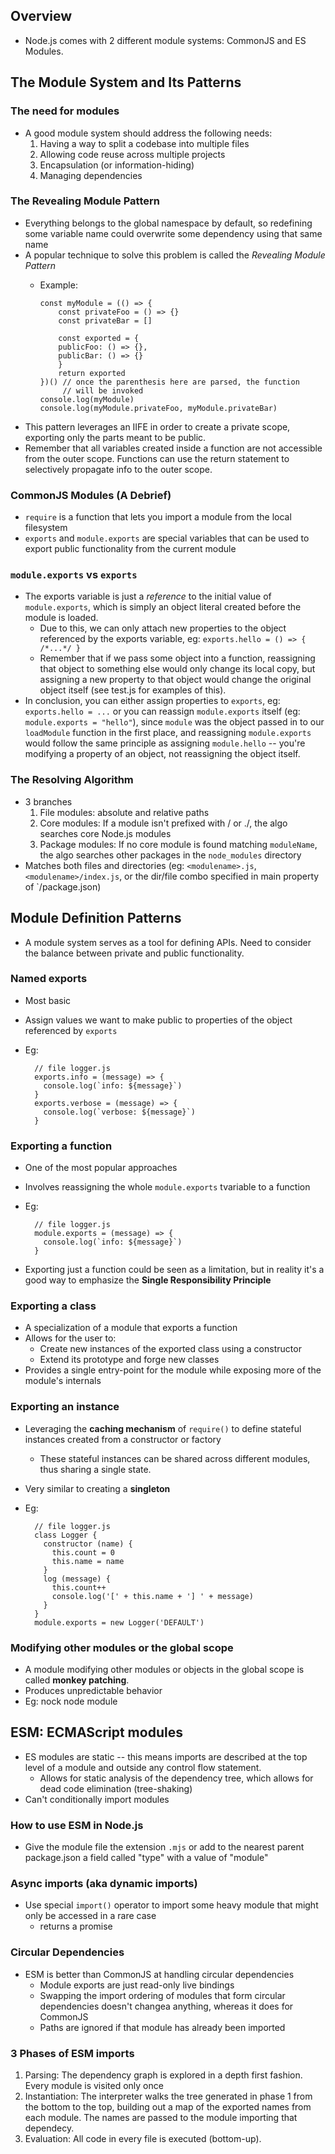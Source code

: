 ## Overview
* Node.js comes with 2 different module systems: CommonJS and ES Modules.

## The Module System and Its Patterns

### The need for modules
* A good module system should address the following needs:
  1. Having a way to split a codebase into multiple files
  2. Allowing code reuse across multiple projects
  3. Encapsulation (or information-hiding)
  4. Managing dependencies

### The Revealing Module Pattern
* Everything belongs to the global namespace by default, so redefining some variable name could overwrite some dependency using that same name
* A popular technique to solve this problem is called the *Revealing Module Pattern*
  * Example:
        
        const myModule = (() => {
            const privateFoo = () => {}
            const privateBar = []

            const exported = {
            publicFoo: () => {},
            publicBar: () => {}
            }
            return exported
        })() // once the parenthesis here are parsed, the function
             // will be invoked
        console.log(myModule)
        console.log(myModule.privateFoo, myModule.privateBar)

* This pattern leverages an IIFE in order to create a private scope, exporting only the parts meant to be public.
* Remember that all variables created inside a function are not accessible from the outer scope. Functions can use the return statement to selectively propagate info to the outer scope.

### CommonJS Modules (A Debrief)
* `require` is a function that lets you import a module from the local filesystem
* `exports` and `module.exports` are special variables that can be used to export public functionality from the current module

### `module.exports` vs `exports`
* The exports variable is just a *reference* to the initial value of `module.exports`, which is simply an object literal created before the module is loaded.
  * Due to this, we can only attach new properties to the object referenced by the exports variable, eg: `exports.hello = () => { /*...*/ }`
  * Remember that if we pass some object into a function, reassigning that object to something else would only change its local copy, but assigning a new property to that object would change the original object itself (see test.js for examples of this). 
* In conclusion, you can either assign properties to `exports`, eg: `exports.hello = ...` or you can reassign `module.exports` itself (eg: `module.exports = "hello"`), since `module` was the object passed in to our `loadModule` function in the first place, and reassigning `module.exports` would follow the same principle as assigning `module.hello` -- you're modifying a property of an object, not reassigning the object itself.

### The Resolving Algorithm
* 3 branches
  1. File modules: absolute and relative paths
  2. Core modules: If a module isn't prefixed with / or ./, the algo searches core Node.js modules
  3. Package modules: If no core module is found matching `moduleName`, the algo searches other packages in the `node_modules` directory
* Matches both files and directories (eg: `<modulename>.js`, `<modulename>/index.js`, or the dir/file combo specified in main property of `<modulename>/package.json)

## Module Definition Patterns
* A module system serves as a tool for defining APIs. Need to consider the balance between private and public functionality.

### Named exports
* Most basic
* Assign values we want to make public to properties of the object referenced by `exports`
* Eg:
  
        // file logger.js
        exports.info = (message) => {
          console.log(`info: ${message}`)
        }
        exports.verbose = (message) => {
          console.log(`verbose: ${message}`)
        }

### Exporting a function
* One of the most popular approaches
* Involves reassigning the whole `module.exports` tvariable to a function
* Eg:

        // file logger.js
        module.exports = (message) => {
          console.log(`info: ${message}`)
        }
* Exporting just a function could be seen as a limitation, but in reality it's a good way to emphasize the **Single Responsibility Principle**

### Exporting a class
* A specialization of a module that exports a function
* Allows for the user to:
  * Create new instances of the exported class using a constructor
  * Extend its prototype and forge new classes
* Provides a single entry-point for the module while exposing more of the module's internals

### Exporting an instance
* Leveraging the **caching mechanism** of `require()` to define stateful instances created from a constructor or factory
  * These stateful instances can be shared across different modules, thus sharing a single state.
* Very similar to creating a **singleton**
* Eg:

        // file logger.js
        class Logger {
          constructor (name) {
            this.count = 0
            this.name = name
          }
          log (message) {
            this.count++
            console.log('[' + this.name + '] ' + message)
          }
        }
        module.exports = new Logger('DEFAULT')

### Modifying other modules or the global scope
* A module modifying other modules or objects in the global scope is called **monkey patching**.
* Produces unpredictable behavior
* Eg: nock node module

## ESM: ECMAScript modules
* ES modules are static -- this means imports are described at the top level of a module and outside any control flow statement.
  * Allows for static analysis of the dependency tree, which allows for dead code elimination (tree-shaking)
* Can't conditionally import modules

### How to use ESM in Node.js
* Give the module file the extension `.mjs` or add to the nearest parent package.json a field called "type" with a value of "module"

### Async imports (aka dynamic imports)
* Use special `import()` operator to import some heavy module that might only be accessed in a rare case
  * returns a promise

### Circular Dependencies
* ESM is better than CommonJS at handling circular dependencies
  * Module exports are just read-only live bindings
  * Swapping the import ordering of modules that form circular dependencies doesn't changea anything, whereas it does for CommonJS
  * Paths are ignored if that module has already been imported

### 3 Phases of ESM imports
1. Parsing: The dependency graph is explored in a depth first fashion. Every module is visited only once
2. Instantiation: The interpreter walks the tree generated in phase 1 from the bottom to the top, building out a map of the exported names from each module. The names are passed to the module importing that dependecy.
3. Evaluation: All code in every file is executed (bottom-up).